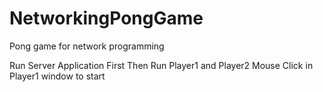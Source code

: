 # NetworkingPongGame
Pong game for network programming

Run Server Application First
Then Run Player1 and Player2
Mouse Click in Player1 window to start 
